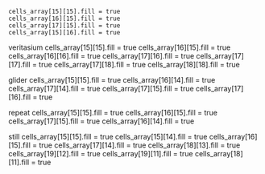     cells_array[15][15].fill = true
    cells_array[16][15].fill = true
    cells_array[17][15].fill = true
    cells_array[15][16].fill = true

veritasium
    cells_array[15][15].fill = true
    cells_array[16][15].fill = true
    cells_array[16][16].fill = true
    cells_array[17][16].fill = true
    cells_array[17][17].fill = true
    cells_array[17][18].fill = true
    cells_array[18][18].fill = true

glider
    cells_array[15][15].fill = true
    cells_array[16][14].fill = true
    cells_array[17][14].fill = true
    cells_array[17][15].fill = true
    cells_array[17][16].fill = true

repeat
    cells_array[15][15].fill = true
    cells_array[16][15].fill = true
    cells_array[17][15].fill = true
    cells_array[16][14].fill = true

still
    cells_array[15][15].fill = true
    cells_array[15][14].fill = true
    cells_array[16][15].fill = true
    cells_array[17][14].fill = true
    cells_array[18][13].fill = true
    cells_array[19][12].fill = true
    cells_array[19][11].fill = true
    cells_array[18][11].fill = true


